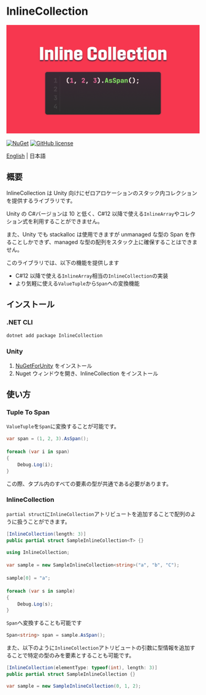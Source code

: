 # InlineCollection

![img](https://github.com/KurisuJuha/InlineCollection/blob/main/docs/Image.png?raw=true)

[![NuGet](https://img.shields.io/nuget/v/InlineCollection.svg)](https://www.nuget.org/packages/InlineCollection)
[![GitHub license](https://img.shields.io/github/license/KurisuJuha/InlineCollection.svg)](./LICENSE)

[English](./README.md) | 日本語

## 概要

InlineCollection は Unity 向けにゼロアロケーションのスタック内コレクションを提供するライブラリです。

Unity の C#バージョンは 10 と低く、C#12 以降で使える`InlineArray`やコレクション式を利用することができません。

また、Unity でも stackalloc は使用できますが unmanaged な型の Span を作ることしかできず、managed な型の配列をスタック上に確保することはできません。

このライブラリでは、以下の機能を提供します

-   C#12 以降で使える`InlineArray`相当の`InlineCollection`の実装
-   より気軽に使える`ValueTuple`から`Span`への変換機能

## インストール

### .NET CLI

```bash
dotnet add package InlineCollection
```

### Unity

1. [NuGetForUnity](https://github.com/GlitchEnzo/NuGetForUnity) をインストール
2. Nuget ウィンドウを開き、InlineCollection をインストール

## 使い方

### Tuple To Span

`ValueTuple`を`Span`に変換することが可能です。

```csharp
var span = (1, 2, 3).AsSpan();

foreach (var i in span)
{
    Debug.Log(i);
}
```

この際、タプル内のすべての要素の型が共通である必要があります。

### InlineCollection

`partial struct`に`InlineCollection`アトリビュートを追加することで配列のように扱うことができます。

```csharp
[InlineCollection(length: 3)]
public partial struct SampleInlineCollection<T> {}
```

```csharp
using InlineCollection;

var sample = new SampleInlineCollection<string>("a", "b", "C");

sample[0] = "a";

foreach (var s in sample)
{
    Debug.Log(s);
}
```

`Span`へ変換することも可能です

```csharp
Span<string> span = sample.AsSpan();
```

また、以下のように`InlineCollection`アトリビュートの引数に型情報を追加することで特定の型のみを要素とすることも可能です。

```csharp
[InlineCollection(elementType: typeof(int), length: 3)]
public partial struct SampleInlineCollection {}
```

```csharp
var sample = new SampleInlineCollection(0, 1, 2);
```
